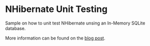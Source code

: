 # NHibernate Unit Testing

Sample on how to unit test NHibernate unsing an In-Memory SQLite database.

More information can be found on the [blog post](https://viniciusrocha.com/?p=41).
